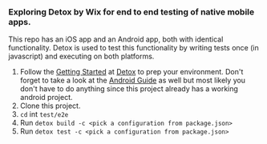 ### Exploring Detox by Wix for end to end testing of native mobile apps.

This repo has an iOS app and an Android app, both with identical functionality. Detox is used to test this functionality by writing tests once (in javascript) and executing on both platforms.

1. Follow the [Getting Started](https://github.com/wix/Detox/blob/master/docs/Introduction.GettingStarted.md) at [Detox](https://github.com/wix/Detox) to prep your environment. Don't forget to take a look at the [Android Guide](https://github.com/wix/Detox/blob/master/docs/Introduction.Android.md) as well but most likely you don't have to do anything since this project already has a working android project.
1. Clone this project.
1. `cd` int `test/e2e`
1. Run `detox build -c <pick a configuration from package.json>`
1. Run `detox test -c <pick a configuration from package.json>`

